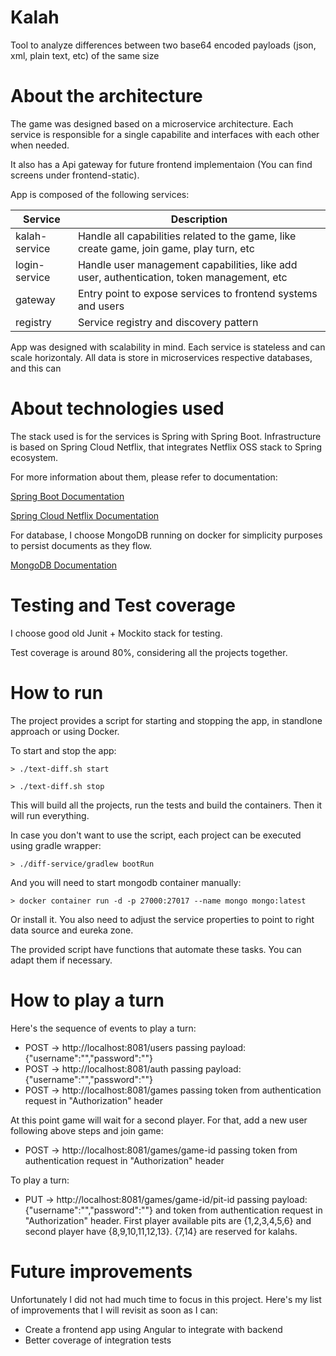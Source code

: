Kalah
===================
Tool to analyze differences between two base64 encoded payloads (json, xml, plain text, etc) of the same size

# About the architecture
The game was designed based on a microservice architecture. Each service is responsible for a single capabilite and interfaces with each other when needed. 

It also has a Api gateway for future frontend implementaion (You can find screens under frontend-static).

App is composed of the following services:

| Service  | Description |
| ------------- | ------------- |
| kalah-service  |  Handle all capabilities related to the game, like create game, join game, play turn, etc |
| login-service | Handle user management capabilities, like add user, authentication, token management, etc |
| gateway  |  Entry point to expose services to frontend systems and users |
| registry  | Service registry and discovery pattern |

App was designed with scalability in mind. Each service is stateless and can scale horizontaly. All data is store in microservices respective databases, and this can

# About technologies used
The stack used is for the services is Spring with Spring Boot. Infrastructure is based on Spring Cloud Netflix, that integrates Netflix OSS stack to Spring ecosystem.

For more information about them, please refer to documentation:

[Spring Boot Documentation](https://docs.spring.io/spring-boot/docs/current/reference/htmlsingle/)

[Spring Cloud Netflix Documentation](https://cloud.spring.io/spring-cloud-netflix/single/spring-cloud-netflix.html)

For database, I choose MongoDB running on docker for simplicity purposes to persist documents as they flow.

[MongoDB Documentation](https://docs.spring.io/spring-data/data-document/docs/current/reference/html)

# Testing and Test coverage
I choose good old Junit + Mockito stack for testing. 

Test coverage is around 80%, considering all the projects together.

# How to run
The project provides a script for starting and stopping the app, in standlone approach or using Docker.

To start and stop the app:

```shell
> ./text-diff.sh start
```

```shell
> ./text-diff.sh stop
```

This will build all the projects, run the tests and build the containers. Then it will run everything.

In case you don't want to use the script, each project can be executed using gradle wrapper:

```shell
> ./diff-service/gradlew bootRun
```

And you will need to start mongodb container manually:

```shell
> docker container run -d -p 27000:27017 --name mongo mongo:latest
```
Or install it. You also need to adjust the service properties to point to right data source and eureka zone.

The provided script have functions that automate these tasks. You can adapt them if necessary.

# How to play a turn

Here's the sequence of events to play a turn:

* POST -> http://localhost:8081/users passing payload: {"username":"<yourusername>","password":"<yourpassword>"}
* POST -> http://localhost:8081/auth passing payload: {"username":"<yourusername>","password":"<yourpassword>"}
* POST -> http://localhost:8081/games passing token from authentication request in "Authorization" header

At this point game will wait for a second player. For that, add a new user following above steps and join game:

* POST -> http://localhost:8081/games/game-id passing token from authentication request in "Authorization" header

To play a turn:

* PUT -> http://localhost:8081/games/game-id/pit-id passing payload: {"username":"<yourusername>","password":"<yourpassword>"} and token from authentication request in "Authorization" header. First player available pits are {1,2,3,4,5,6} and second player have {8,9,10,11,12,13}. {7,14} are reserved for kalahs. 


# Future improvements

Unfortunately I did not had much time to focus in this project. Here's my list of improvements that I will revisit as soon as I can:

* Create a frontend app using Angular to integrate with backend
* Better coverage of integration tests

